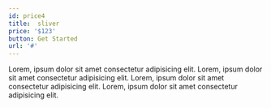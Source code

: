 ```yaml
---
id: price4
title:  sliver
price: '$123'
button: Get Started
url: '#'
---
```


Lorem, ipsum dolor sit amet consectetur adipisicing elit.
Lorem, ipsum dolor sit amet consectetur adipisicing elit.
Lorem, ipsum dolor sit amet consectetur adipisicing elit.
Lorem, ipsum dolor sit amet consectetur adipisicing elit.
